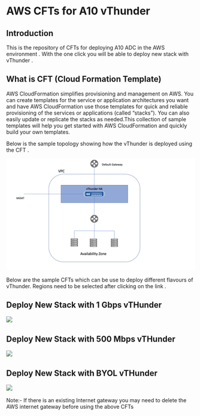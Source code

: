 # AWS CFTs for A10 vThunder

## Introduction

This is the repository of CFTs for deploying A10 ADC in the AWS environment .
With the one click you will be able to deploy new stack with vThunder .

## What is CFT (Cloud Formation Template)

AWS CloudFormation simplifies provisioning and management on AWS. You can create templates for the service or application architectures you want and have AWS CloudFormation use those templates for quick and reliable provisioning of the services or applications (called “stacks”). You can also easily update or replicate the stacks as needed.This collection of sample templates will help you get started with AWS CloudFormation and quickly build your own templates.




Below is the sample topology showing how the vThunder is deployed using the CFT . 


<img src="https://github.com/pareshvn/AWScft/blob/master/Screenshot%202018-11-29%20at%203.57.39%20PM.png"/>

Below are the sample CFTs which can be use to deploy different flavours of vThunder.
Regions need to be selected after clicking on the link .


## Deploy New Stack with 1 Gbps vTHunder 

<a href="https://console.aws.amazon.com/cloudformation/home?region=us-west-2#/stacks/new?templateURL= https://s3.amazonaws.com/pareshn/CFTs/vthunder-hvm-4.1.1-p6-1Gbps.template">  
   <img src="https://s3.amazonaws.com/cloudformation-examples/cloudformation-launch-stack.png"/></a>


## Deploy New Stack with 500 Mbps vTHunder

<a href="https://console.aws.amazon.com/cloudformation/home?region=us-west-2#/stacks/new?templateURL=https://s3-us-west-2.amazonaws.com/automation-bucket/AWSCFTs/vthunder-hvm-4.1.1-p6-500MBP.template">  
   <img src="https://s3.amazonaws.com/cloudformation-examples/cloudformation-launch-stack.png"/></a>

## Deploy New Stack with BYOL vTHunder

<a href="https://console.aws.amazon.com/cloudformation/home?region=us-west-2#/stacks/new?templateURL= https://s3-us-west-2.amazonaws.com/automation-bucket/AWSCFTs/vthunder-hvm-4.1.1-p6-BYOL.template">  
   <img src="https://s3.amazonaws.com/cloudformation-examples/cloudformation-launch-stack.png"/></a>



Note:- If there is an existing Internet gateway you may need to delete the AWS internet gateway before using the above CFTs 

